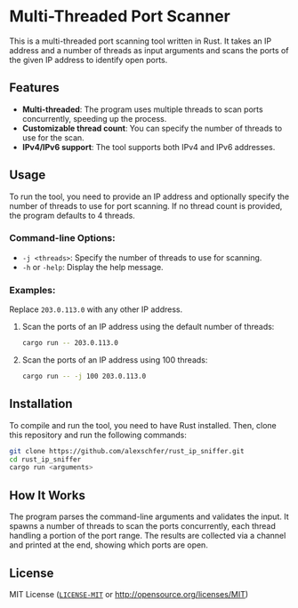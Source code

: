 # Multi-Threaded Port Scanner

This is a multi-threaded port scanning tool written in Rust. It takes an IP address and a number of threads as input arguments and scans the ports of the given IP address to identify open ports.

## Features

- **Multi-threaded**: The program uses multiple threads to scan ports concurrently, speeding up the process.
- **Customizable thread count**: You can specify the number of threads to use for the scan.
- **IPv4/IPv6 support**: The tool supports both IPv4 and IPv6 addresses.

## Usage

To run the tool, you need to provide an IP address and optionally specify the number of threads to use for port scanning. If no thread count is provided, the program defaults to 4 threads.

### Command-line Options:

- `-j <threads>`: Specify the number of threads to use for scanning.
- `-h` or `-help`: Display the help message.

### Examples:

Replace `203.0.113.0` with any other IP address.

1. Scan the ports of an IP address using the default number of threads:
   ```bash
   cargo run -- 203.0.113.0
   ```
2. Scan the ports of an IP address using 100 threads:
   ```bash
   cargo run -- -j 100 203.0.113.0
   ```

## Installation

To compile and run the tool, you need to have Rust installed. Then, clone this repository and run the following commands:

```bash
git clone https://github.com/alexschfer/rust_ip_sniffer.git
cd rust_ip_sniffer
cargo run <arguments>
```

## How It Works
The program parses the command-line arguments and validates the input.
It spawns a number of threads to scan the ports concurrently, each thread handling a portion of the port range.
The results are collected via a channel and printed at the end, showing which ports are open.

## License
MIT License ([`LICENSE-MIT`](./LICENSE-MIT) or <http://opensource.org/licenses/MIT>)
